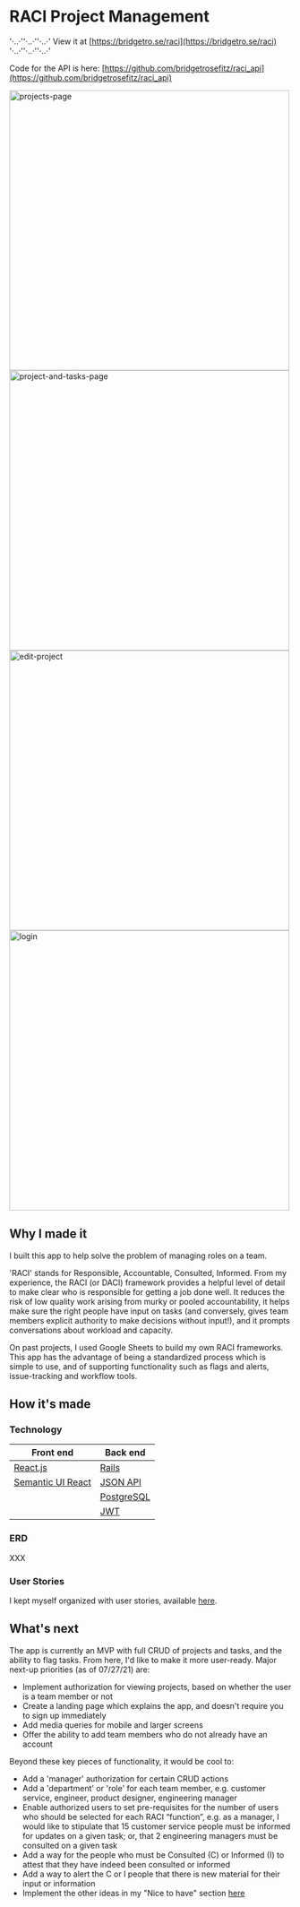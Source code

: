 # RACI Project Management 

'·..·''·..·''·..·' View it at [https://bridgetro.se/raci](https://bridgetro.se/raci) '·..·''·..·''·..·'

Code for the API is here: [https://github.com/bridgetrosefitz/raci_api](https://github.com/bridgetrosefitz/raci_api)

<p float="left">
  <img alt='projects-page' src="https://bridgetro.se/project-snapshots/raci/raci-5-projects-page.png" width='500' />
  <img alt="project-and-tasks-page" src="https://bridgetro.se/project-snapshots/raci/raci-1-project-and-tasks-page.png" width='500'/>
  <img alt="edit-project" src="https://bridgetro.se/project-snapshots/raci/raci-6-edit-project.png" width='500'/>
  <img alt="login" src="https://bridgetro.se/project-snapshots/raci/raci-3-login.png" width='500'/>
</p>

## Why I made it

I built this app to help solve the problem of managing roles on a team.

'RACI' stands for Responsible, Accountable, Consulted, Informed. From my experience, the RACI (or DACI) framework provides a helpful level of detail to make clear who is responsible for getting a job done well. It reduces the risk of low quality work arising from murky or pooled accountability, it helps make sure the right people have input on tasks (and conversely, gives team members explicit authority to make decisions without input!), and it prompts conversations about workload and capacity.

On past projects, I used Google Sheets to build my own RACI frameworks. This app has the advantage of being a standardized process which is simple to use, and of supporting functionality such as flags and alerts, issue-tracking and workflow tools.

## How it's made

### Technology

| Front end  | Back end |
| ------------- | ------------- |
| [React.js](https://reactjs.org/)  | [Rails](https://rubyonrails.org/) |
| [Semantic UI React](https://react.semantic-ui.com/)  | [JSON API](https://jsonapi.org/)  |
| | [PostgreSQL](https://www.postgresql.org/) |
| | [JWT](https://jwt.io/) |

### ERD

XXX

### User Stories

I kept myself organized with user stories, available [here](https://bridgetrosefitz.notion.site/Bridget-Fitzgerald-RACI-3166a2742268438889473e69c943d72e).


## What's next

The app is currently an MVP with full CRUD of projects and tasks, and the ability to flag tasks. From here, I'd like to make it more user-ready. Major next-up priorities (as of 07/27/21) are:
* Implement authorization for viewing projects, based on whether the user is a team member or not
* Create a landing page which explains the app, and doesn't require you to sign up immediately
* Add media queries for mobile and larger screens
* Offer the ability to add team members who do not already have an account

Beyond these key pieces of functionality, it would be cool to:
* Add a 'manager' authorization for certain CRUD actions
* Add a 'department' or 'role' for each team member, e.g. customer service, engineer, product designer, engineering manager
* Enable authorized users to set pre-requisites for the number of users who should be selected for each RACI “function”, e.g. as a manager, I would like to stipulate that 15 customer service people must be informed for updates on a given task; or, that 2 engineering managers must be consulted on a given task
* Add a way for the people who must be Consulted (C) or Informed (I) to attest that they have indeed been consulted or informed
* Add a way to alert the C or I people that there is new material for their input or information
* Implement the other ideas in my "Nice to have" section [here](https://bridgetrosefitz.notion.site/Bridget-Fitzgerald-RACI-3166a2742268438889473e69c943d72e)

